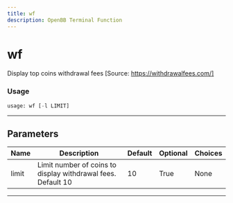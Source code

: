 ```yaml
---
title: wf
description: OpenBB Terminal Function
---
```


# wf

Display top coins withdrawal fees [Source: https://withdrawalfees.com/]

### Usage

```python
usage: wf [-l LIMIT]
```

---

## Parameters

| Name | Description | Default | Optional | Choices |
| ---- | ----------- | ------- | -------- | ------- |
| limit | Limit number of coins to display withdrawal fees. Default 10 | 10 | True | None |
---


